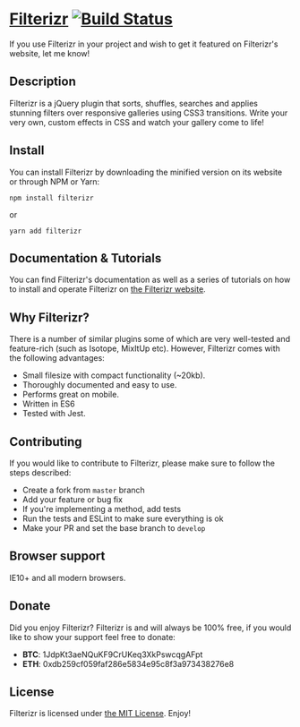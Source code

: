 # [Filterizr](http://yiotis.net/filterizr) [![Build Status](https://travis-ci.org/giotiskl/Filterizr.svg?branch=filterizr_revisited)](https://travis-ci.org/giotiskl/Filterizr)
If you use Filterizr in your project and wish to get it featured on Filterizr's website, let me know!

## Description
Filterizr is a jQuery plugin that sorts, shuffles, searches and applies stunning filters over responsive galleries using CSS3 transitions. Write your very own, custom effects in CSS and watch your gallery come to life!

## Install
You can install Filterizr by downloading the minified version on its website or through NPM or Yarn:
```
npm install filterizr
```
or
```
yarn add filterizr
```

## Documentation & Tutorials
You can find Filterizr's documentation as well as a series of tutorials on how to install and operate Filterizr on [the Filterizr website](http://yiotis.net/filterizr).

## Why Filterizr?
There is a number of similar plugins some of which are very well-tested and feature-rich (such as Isotope, MixItUp etc). 
However, Filterizr comes with the following advantages:
* Small filesize with compact functionality (~20kb).
* Thoroughly documented and easy to use.
* Performs great on mobile.
* Written in ES6
* Tested with Jest.

## Contributing
If you would like to contribute to Filterizr, please make sure to follow the steps described:
* Create a fork from `master` branch
* Add your feature or bug fix
* If you're implementing a method, add tests
* Run the tests and ESLint to make sure everything is ok
* Make your PR and set the base branch to `develop`

## Browser support
IE10+ and all modern browsers.

## Donate
Did you enjoy Filterizr? Filterizr is and will always be 100% free, if you would like to show your support feel free to donate:
* **BTC**: 1JdpKt3aeNQuKF9CrUKeq3XkPswcqgAFpt
* **ETH**: 0xdb259cf059faf286e5834e95c8f3a973438276e8

## License
Filterizr is licensed under [the MIT License](https://opensource.org/licenses/MIT). Enjoy!
